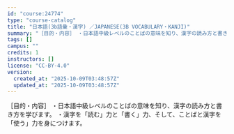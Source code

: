 ```yaml
---
id: "course:24774"
type: "course-catalog"
title: "日本語(3b語彙・漢字) ／JAPANESE(3B VOCABULARY・KANJI)"
summary: "［目的・内容］ ・日本語中級レベルのことばの意味を知り、漢字の読み方と書き方を学びます。 ・漢字を「読む」力と「書く」力、そして、ことばと漢字を「使う」力を身につけます。"
tags: []
campus: ""
credits: 1
instructors: []
license: "CC-BY-4.0"
version:
  created_at: "2025-10-09T03:48:57Z"
  updated_at: "2025-10-09T03:48:57Z"
---
```

［目的・内容］ ・日本語中級レベルのことばの意味を知り、漢字の読み方と書き方を学びます。 ・漢字を「読む」力と「書く」力、そして、ことばと漢字を「使う」力を身につけます。
